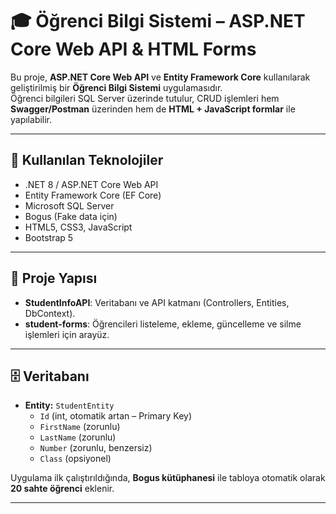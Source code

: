 # 🎓 Öğrenci Bilgi Sistemi – ASP.NET Core Web API & HTML Forms

Bu proje, **ASP.NET Core Web API** ve **Entity Framework Core** kullanılarak geliştirilmiş bir **Öğrenci Bilgi Sistemi** uygulamasıdır.  
Öğrenci bilgileri SQL Server üzerinde tutulur, CRUD işlemleri hem **Swagger/Postman** üzerinden hem de **HTML + JavaScript formlar** ile yapılabilir.  

---

## 🚀 Kullanılan Teknolojiler
- .NET 8 / ASP.NET Core Web API
- Entity Framework Core (EF Core)
- Microsoft SQL Server
- Bogus (Fake data için)
- HTML5, CSS3, JavaScript
- Bootstrap 5

---

## 📂 Proje Yapısı

- **StudentInfoAPI**: Veritabanı ve API katmanı (Controllers, Entities, DbContext).
- **student-forms**: Öğrencileri listeleme, ekleme, güncelleme ve silme işlemleri için arayüz.

---

## 🗄️ Veritabanı
- **Entity:** `StudentEntity`  
  - `Id` (int, otomatik artan – Primary Key)  
  - `FirstName` (zorunlu)  
  - `LastName` (zorunlu)  
  - `Number` (zorunlu, benzersiz)  
  - `Class` (opsiyonel)  

Uygulama ilk çalıştırıldığında, **Bogus kütüphanesi** ile tabloya otomatik olarak **20 sahte öğrenci** eklenir.

---



